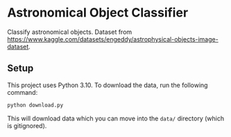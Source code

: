 # Astronomical Object Classifier

Classify astronomical objects. Dataset from https://www.kaggle.com/datasets/engeddy/astrophysical-objects-image-dataset.

## Setup

This project uses Python 3.10. To download the data, run the following command:
```bash
python download.py
```
This will download data which you can move into the `data/` directory (which is gitignored).

